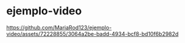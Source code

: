 # ejemplo-video



https://github.com/MariaRod123/ejemplo-video/assets/72228855/3064a2be-badd-4934-bcf8-bd10f6b2982d





